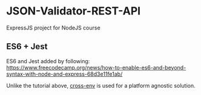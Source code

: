 # JSON-Validator-REST-API
ExpressJS project for NodeJS course

## ES6 + Jest
ES6 and Jest added by following: https://www.freecodecamp.org/news/how-to-enable-es6-and-beyond-syntax-with-node-and-express-68d3e11fe1ab/

Unlike the tutorial above, [cross-env](https://github.com/kentcdodds/cross-env) is used for a platform agnostic solution.


